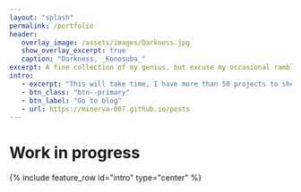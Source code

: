 ```yaml
---
layout: "splash"
permalink: /portfolio
header:
   overlay_image: /assets/images/Darkness.jpg
   show_overlay_excerpt: true
   caption: "Darkness, _Konosuba_"
excerpt: A fine collection of my genius, but excuse my occasional rambling.
intro:
   - excerpt: "This will take time, I have more than 50 projects to showcase haha"
   - btn_class: "btn--primary"
   - btn_label: "Go to blog"
   - url: https://minerva-007.github.io/posts
---
```


# Work in progress

{% include feature_row id="intro" type="center" %}